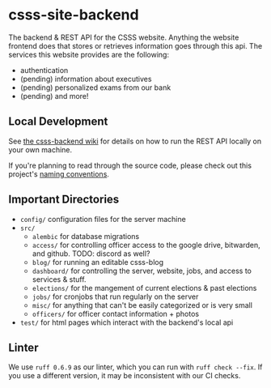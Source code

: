 # csss-site-backend

The backend & REST API for the CSSS website. Anything the website frontend does that stores or retrieves information goes through this api. The services this website provides are the following:
- authentication
- (pending) information about executives
- (pending) personalized exams from our bank
- (pending) and more!

## Local Development

See [the csss-backend wiki](https://github.com/CSSS/csss-site-backend/wiki/1.-Local-Setup) for details on how to run the REST API locally on your own machine.

If you're planning to read through the source code, please check out this project's [naming conventions](https://github.com/CSSS/csss-site-backend/wiki/Style-Guide#naming-conventions).

## Important Directories

- `config/` configuration files for the server machine
- `src/`
    - `alembic` for database migrations
    - `access/` for controlling officer access to the google drive, bitwarden, and github. TODO: discord as well?
    - `blog/` for running an editable csss-blog
    - `dashboard/` for controlling the server, website, jobs, and access to services & stuff.
    - `elections/` for the mangement of current elections & past elections
    - `jobs/` for cronjobs that run regularly on the server
    - `misc/` for anything that can't be easily categorized or is very small
    - `officers/` for officer contact information + photos
- `test/` for html pages which interact with the backend's local api

## Linter

We use `ruff 0.6.9` as our linter, which you can run with `ruff check --fix`. If you use a different version, it may be inconsistent with our CI checks.
